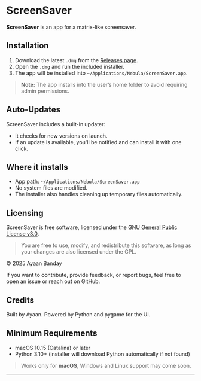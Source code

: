 # ScreenSaver

**ScreenSaver** is an app for a matrix-like screensaver.

## Installation

1. Download the latest `.dmg` from the [Releases page](https://github.com/ProPythonCoderAya/ScreenSaver/releases).
2. Open the `.dmg` and run the included installer.
3. The app will be installed into `~/Applications/Nebula/ScreenSaver.app`.

> **Note:** The app installs into the user’s home folder to avoid requiring admin permissions.

## Auto-Updates

ScreenSaver includes a built-in updater:
- It checks for new versions on launch.
- If an update is available, you'll be notified and can install it with one click.

## Where it installs

- App path: `~/Applications/Nebula/ScreenSaver.app`
- No system files are modified.
- The installer also handles cleaning up temporary files automatically.

## Licensing

ScreenSaver is free software, licensed under the [GNU General Public License v3.0](./LICENSE).

> You are free to use, modify, and redistribute this software, as long as your changes are also licensed under the GPL.

© 2025 Ayaan Banday

If you want to contribute, provide feedback, or report bugs, feel free to open an issue or reach out on GitHub.

## Credits

Built by Ayaan.
Powered by Python and pygame for the UI.

## Minimum Requirements

- macOS 10.15 (Catalina) or later
- Python 3.10+ (installer will download Python automatically if not found)

> Works only for **macOS**, Windows and Linux support may come soon.

---

